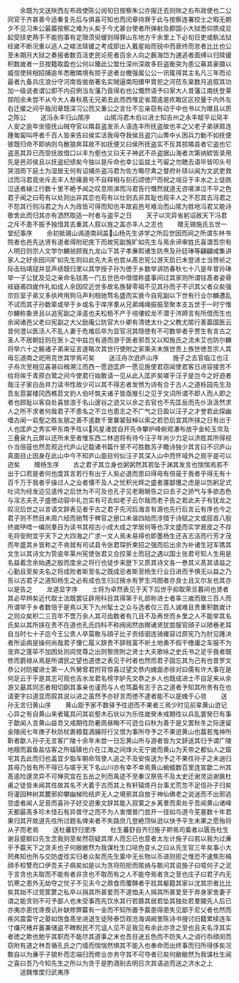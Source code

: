 <!-- { "loadSidebar": true } -->
　　余既为文送陜西左布政使陈公阅旬日按察朱公亦报迁去则陜之右布政使也二公同官于齐甚善今适秦复先后与俱喜可知也而闰章待罪于此与按察连署挍士之暇无朝夕不见习朱公最葢按察之难为乆矣于今尤甚台使者所弹射及郡国小大狱悉仰质成旦起受牍吏两手不能抱事有定限须臾缓则得罪山东地方千余里上下必旬日吏或骫法狱经嵗不断况重以逃人之峻法赎锾之考成即出入戴星始而锐中而衰终而怠者比比也公至未期月大狱之奏报者数百活吏民论死者百余人向之薮海岱为逋逃者面缚以归赎锾积数嵗者一旦按籍取盈也公何以臻此公筮仕深州深故多巨盗衡突为患公募其豪摄以威信使转相招捕逾年悉散隣境有掠于途者台檄强属公公一讯辄得其主名凡三年而论最者九备兵庄浪分守河南皆凿凿著名实贼逼南阳擐甲胄拒之河莅东臬数月追叙其功加一级说者谓公即不内召例当左藩乃竟得右也公慨然语予曰家大人昔藩江南抚登莱郧阳余未尝不从今大人春秋髙无兄弟去此而西惟定省濶逺是疚敢区区挍量于内外左右迁擢之间乎哉闰章既深习公而又重公之言仕不忘亲窃有动于中也书以为赠且以质之陈公
　　送冯永丰归山隂序
　　山隂冯君木伯以进士知吉州之永丰赋平讼简丰人安之逾年坐擅抚山贼夺官以隣县盗发杀人语连丰所抚盗故也丰之父老子弟骈肩连踵匍匐叫呼者千百人皆来告曰侯实活我毋夺我侯且盗穴山箐中乆困兵力勦不如抚便彼既归命不即纳则鸟散狼奔耳故不如抚便又曰侯所抚盗实不反其掠隣县者它盗也它盗恶其异已而受抚故借口以丰为壑也又曰天子神武不杀盗据山海者次第纳欵皆录用先是邑邓侯且以抚盗纪绩矣今独以是斥命也幸公监兹土丐留之勿聴去语毕皆叩头号哭泪雨下庭土为湿居无何有诏捕杀盗冯君为佐方略尽禽之督府补牍以闻为文武吏救过而冯君竟坐斥去丰人愁痛衰号不自释相与刻石颂徳尸而祝之俎豆于丰水之上徒跣泣送者縁江行数十里不絶予闻之叹息陨涕而冯君告行慨然就道无咨嗟涕泣不平之色君子闻之曰苟有以处则出非其恋也苟有以仕则去非其耻也观丰人之不忍其去冯君之不怨其行则冯君之为人为政皆可得而知也丰故岩邑号难治而山隂为胜地冯君又能诗歌舍此而归其亦有洒然取适一时者与盗平之日
　　天子以灾异省躬诏赦天下冯君之斥不患不振予独惜其去重其人叙以旌之盖亦丰人之志也
　　赠无锡施氏五世一堂纪事序
　　余初抵锡山谒道南祠盖山杨先生讲学之所后世因而祠之所谓东林书院者也邑先达贤有道者得附祀庑下而故宪副施旷如先生与焉余谛审姓氏喜谓吾宗有人明日则宗人文学尔麟翁顾我九龙山下其子孝亷熙诸生防焘及孙廷琫等翩翩咸集讲家人之好余因问旷如先生则曰此先大夫也尝从髙忠宪公游天启已未登进士当啓祯之际击珰靖冦并显声绩既归里以其学授子孙为徳于乡数举讲防春秋七十八是年曾孙琫举一子公犹及见之亲命名铉髙一门五世邑中借借称盛事间过其家则所谓铉髙者姿骨岐嶷甫四嵗作礼如成人余因叹近世多故名族替零祖不见其孙而子不识其父者众矣强宗巨室子弟又多纨袴用狗马声利相驰骛名盛而实衰今自宪副以下世有行业尔麟遭乱不试而其子孙数辈或举于乡或名于庠序羣从兄弟绳绳振振至聚本支五世于一时宁惟尔麟称象贤且以追宪副之泽逺也夫松栢不产于培塿蛟龙不潜于涔蹄言有所借而生也余闻诸邑父老曰宪副之大父励庵公防官大仆卿有清徳太仆之父教尤隂行善葢国医云昔何澄以医活人不乱人妻于危难后卒为显官况其隠徳有不可数举者乎贾生有言古之圣人不居朝廷则在医卜之中兹岂有道而游于医者邪吾又以知施氏之流未艾也防尔麟将举六十之觞诸子弟来征言遂略次其世行使附之家乘夫末族世贵上族世徳吾宗人其毋忘道南之祀用克世其学焉可矣
　　送汪舟次逰庐山序
　　施子之去官临江也汪子舟次至相见喜甚曰楫溯江而西一愿逰匡庐一愿见施使君窃闻使君客日进容接苦不给将竢于青原白鹭之间今使君行始敢请一见从此入匡庐矣嗟乎汪子是岂今之好逰者哉汪子家白岳并力读书性故少可以其不得志者发愤为诗有合于古人之道栎园先生及吾友茘裳楼冈西樵苕文豹人伯吁筑夫诸子皆亟推引之见于文词所谓不即人而人即之者也顾耻以客自处喜放浪于名山邃谷之逰又以余之去官也不先匡岳而先仆汲汲然求人之所不求者何哉君子不患名之不立也患志之不广气之日盈以汪子之才誉若此探幽嗜古闻一岩壑之胜友朋之善不逺数千里褰裳鼔棹以索之若恐后宜其所挟之日有出于人也匡庐之秀实甲东南予徃以风星渚尝自开先寺攀炉峰俯观瀑布放乎金轮玉帘及三叠泉九云屏以还所未至者惟东西二林逰将有待今汪子年尚少力足以济胜其所得视仆当倍蓰也然吾观近代庐山记载诸书篇什至不可胜数苏子瞻诗独少其言曰不识庐山真面目止因身在此山中今不知庐山面目何似汪子其深入山中而怀域外之观乎是可以逰矣
　　赠杨生序
　　古之君子其立身也粥粥然其若坠于渊其发言也惴惴焉若不出于口若是者何也度其言若行有出于人矣必退而思曰得毋有倍蓰于我者乎得无有十百千万于我者乎操过人之业者懐不及人之忧积光辉之盛者厪鄙僿之虑是以饬躬足式吐词为经发迩见逺传之后世为不可及也孔子见老耼耼告之曰去子之骄气与多欲态色与淫志夫孔子盛徳动容中礼岂实有可去如老子云尔哉而老子告之若此夫子有犹龙之叹况后世之以言语文辞表见者乎古之君子先河后海言有源也先行后言云有序也今之君子则不然目未周六经而驰骛于稗官之册口未谐四始而涉猎于诗赋之文或屈首八股终嵗吚唔一编则羣目为读书其视古小成大成之学居何等也浮文盛而实学衰皮之不存毛将安附宜乎天下之大四海之广求一文人焉未易得也即墨杨生还吉志洁而行芳才茂而年盛其乡皆称之不肯就有司试县令张君琛折柬招之强而后出余为补诸生冠军镌其文生以其诗文为贽逾年莱州宪使张君又合挍莱士而冠之遇以国士张君号知人生用是名益着念余始遇之殷而度余之将行也徒步来歴下又质其诗文各一巻其义髙其请益之心勤且至矣夫名之将成败者斯至名之既成忌者斯至杨生行业日进而予惧无以益之乃告以古君子之道知杨生之必有成也生归过掖水有罗生鸿图者亦良士且又尔友也其亦以是告之
　　龙道显字序
　　士将为卓然表见于天下后世乎抑取荣旦暮间也贤者其必早辨矣近代取士法既罢征辟用科目其得第于礼部称进士者率三嵗而致三百人而所谓举于乡者数倍于是焉以天下九州髦士之众与选者仅三百人诚难且贵重积数嵗计之则众矣积二三百年不啻万余人其可齿数者有几且不及再世而乡里之人不能举其名氏矣以其所挟在贵不在道也孔氏四科不称阀阅然由赐诸贤犹尝服官顔子以陋巷老耳自当时七十子迄今王公贵人卒莫敢与顔子比子贡结驷连骑雍容过原宪乃为肘见踵决者所诟病是操何尚哉君子懐仁履义辞贵不辞贱富不祈土地勇不假干橹庸之车服不为宠弃之蓬荜不加困处则闾党尊之出则黎庶附之贤士大夫歌咏之史氏书之足乎我者既修而爵禄从焉是所谓民之望也道徳之表见于时者也然而君子固忘其为己有也昔罗文恭公对防擢进士第一人外舅曾君拊背惊喜过望文恭内媿面赤徐对曰儒有许大事在是何足云于乎是其志可观也吉水龙君名榜字胪先文恭之乡人也既成进士不自足来从余游又朂其同志者相切劘其事亲也谨而与人也笃葢有志于古之道者予知其所贵有在也请更字曰道显而叙其说以进之虽然予亦好言而徳不逮者能不以是媿于心欤
　　送孙无言归黄山序
　　黄山距予家不数驿予徃逰而不果者三焉少时见前辈黄山逰记心异之有自黄山来者辄具问其岩壑木石状以为乐徃嵗癸未戒期徃以兵乱罢癸巳有事于歙闻人言黄山益竒又戒期徃防暑雨昼晦不可逰佥曰秋为善于是又罢秋冬之际遂留金陵阅七年庚子秋防杖裹粮载酒脯将行又恨为事所夺予之不果逰黄山也葢若鬼神所靳者歙人孙子无言客广陵十余年未尝一日忘黄山所与游者皆为文辞送其归予谓广陵地羶而嚣鱼盐估客之所辐辏也介在江海之间烽火无宁嵗而黄山为天帝之都仙人之窟宅其去此而归也盖宜夕脂车朝命驾使人追之不及安俟送为予之不果徃孙子之未遄归其毋乃皆有所不得已与嗟乎天下名山川亦有幸不幸焉黄山蜿蟺数百里连宣歙二州其髙逺险邃灵异不可殚究宜在五岳之列而禹迹不至秦汉祭告不及太史迁谢灵运谢朓杜甫之徒皆未闻其徃故其名不大着于古而其上有轩辕炼丹台事尤荒忽不足信孙子归矣将灌园种树其麓邪抑攀幽梯险结庐无人之境邪其自放于神仙佛老之说迷而不出邪逃空虚者闻人足音而喜孙子好交逰重文辞其能入寂寞之乡离羣而索处乎吾闻黄山诸峰天都最髙多珍木怪石有异兽守之而不为人害僧普门尝开一径如鸟道今芜塞数十年君果归其开故道先徃所过题名俾来者不失路庶几登絶顶纵逰以快予平生未果之愿殆将从子而老焉
　　送杜蕃舒归里序
　　杜生蕃舒自齐归施子赆焉司槖者以匮告杜生谢且蹙额曰先生念我则至矣然窃疑其厚人而忘已也意者太左计施子曰若以我为过亷乎予葢天下之贪夫也子何敝敝然为我谋杜生口呿色变乆之曰从先生官三年矣事小大罔弗知也所与交防虚徃实归者众矣而先生槖中无长物以币进则拒之惟恐不速焦形槁顔手校讐而口伊吾夫子病矣如是以为贪将阳拒而隂纳与敢问其说施子曰噫何子之泥于言贪也夫取而不能有者非贪也不取而有之人不能夺焉者贪之至也庄子曰君子内无饥寒之患外无劫夺之忧子不见夫今之鼎食而覆餗者乎戕其躯籍其家以沈其宗者比比矣其始不过竞筐篚之私卒以捐其所甚爱而不遑恤夫人捐其所甚爱至于弃身家舍妻子谓之能贪则不可予鄙人也未受事而先饮氷其行若踬其居若坠其独处若羣闚先人后已亦夷亦恵忧谗畏讥补缺修弊籯有一金而不知所置予葢患得患失见鄙于尼父者也然而疾风震雷守之晏如饱食髙坐进退生徒陟泰岱观沧海谒阙里陈诗书搜讨旧籍累椟连车寸缣尺楮并蓄兼储盗不睥睨民不咒诅人见不足我见有余此亦贪之至也且夫名浮其实者徳之欺也勉乎其职而不能尽其道事之末也吾目迷五色而不防失人之诮行忝顔闵而窃附有道之林吾循孔氏之门墙而惴惴然惧其不能入也奉命而出终事而归所得侈矣况敢自以为亷乎子貌朴而志端归而修业亦务守其不可夺者已矣何敝敝然为我谋杜生闻之喜曰吾乃今知先生之所以为贪于是酌酒别去明日次其语追而送之济水之上
　　送魏惟度归武夷序
